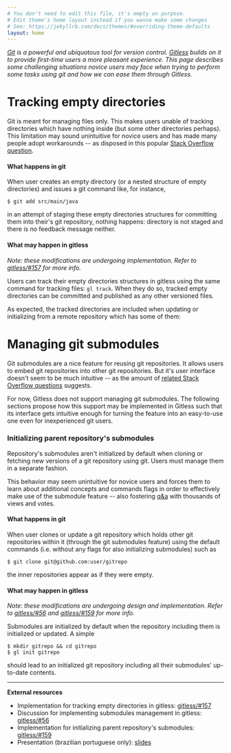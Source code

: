 ```yaml
---
# You don't need to edit this file, it's empty on purpose.
# Edit theme's home layout instead if you wanna make some changes
# See: https://jekyllrb.com/docs/themes/#overriding-theme-defaults
layout: home
---
```


*[Git][git] is a powerful and ubiquotous tool for version
control. [Gitless][gitless] builds on it to provide first-time users a more
pleasant experience. This page describes some challenging situations novice
users may face when trying to perform some tasks using git and how we can ease
them through Gitless.*

# Tracking empty directories

Git is meant for managing files only. This makes users unable of tracking
directories which have nothing inside (but some other directories perhaps).
This limitation may sound unintuitive for novice users and has made many people
adopt workarounds -- as disposed in this popular [Stack Overflow
question][so-q-add-empty-dir].

#### What happens in git

When user creates an empty directory (or a nested structure of empty
directories) and issues a git command like, for instance,

    $ git add src/main/java

in an attempt of staging these empty directories structures for committing
them into their's git repository, nothing happens: directory is not staged and
there is no feedback message neither.

<script type="text/javascript" src="https://asciinema.org/a/150948.js"
id="asciicast-150948" async></script>

#### What may happen in gitless

*Note: these modifications are undergoing implementation. Refer to
[gitless/#157][gl-pr-157] for more info.*

Users can track their empty directories structures in gitless using the same
command for tracking files: `gl track`. When they do so, tracked empty
directories can be committed and published as any other versioned files.

<script type="text/javascript" src="https://asciinema.org/a/150958.js"
id="asciicast-150958" async></script>

As expected, the tracked directories are included when updating or initializing
from a remote repository which has some of them:

<script type="text/javascript" src="https://asciinema.org/a/150961.js"
id="asciicast-150961" async></script>

# Managing git submodules

Git submodules are a nice feature for reusing git repositories. It allows users
to embed git repositories into other git repositories. But it's user interface
doesn't seem to be much intuitive -- as the amount of [related Stack Overflow
questions][so-git-submodules] suggests.

For now, Gitless does not support managing git submodules. The following
sections propose how this support may be implemented in Gitless such that its
interface gets intuitive enough for turning the feature into an easy-to-use one
even for inexperienced git users.

### Initializing parent repository's submodules

Repository's submodules aren't initialized by default when cloning or fetching
new versions of a git repository using git. Users must manage them in a separate
fashion.

This behavior may seem unintuitive for novice users and forces them to learn
about additional concepts and commands flags in order to effectively make use of
the submodule feature -- also fostering [q&a][so-git-clone-including-submodules]
with thousands of views and votes.

#### What happens in git

When user clones or update a git repository which holds other git repositories
within it (through the git submodules feature) using the default commands (i.e.
without any flags for also initializing submodules) such as

    $ git clone git@github.com:user/gitrepo

the inner repositories appear as if they were empty.

<script type="text/javascript" src="https://asciinema.org/a/150977.js"
id="asciicast-150977" async></script>

#### What may happen in gitless

*Note: these modifications are undergoing design and implementation. Refer to
[gitless/#56][gl-56] and [gitless/#159][gl-pr-159] for more info.*

Submodules are initialized by default when the repository including them is
initialized or updated. A simple

    $ mkdir gitrepo && cd gitrepo
    $ gl init gitrepo

should lead to an initialized git repository including all their submodules'
up-to-date contents.

---

**External resources**

- Implementation for tracking empty directories in gitless:
  [gitless/#157][gl-pr-157]
- Discussion for implementing submodules management in gitless:
  [gitless/#56][gl-56]
- Implementation for initializing parent repository's submodules:
  [gitless/#159][gl-pr-159]
- Presentation (brazilian portuguese only): [slides][slides]

[git]: http://git-scm.com/
[gitless]: http://gitless.com
[so-q-add-empty-dir]: https://stackoverflow.com/questions/115983
[gl-pr-157]: https://github.com/sdg-mit/gitless/pull/157
[gl-pr-159]: https://github.com/sdg-mit/gitless/pull/159
[gl-56]: https://github.com/sdg-mit/gitless/issues/56
[so-git-submodules]: https://stackoverflow.com/questions/tagged/git-submodules
[so-git-clone-including-submodules]: https://stackoverflow.com/questions/3796927
[slides]: https://docs.google.com/presentation/d/1qAFyQ7cxdlqmLATt9NWTt0kXzmmwnPYnfEHS4946DgI/edit?usp=sharing
